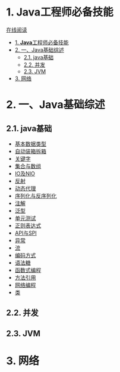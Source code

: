 # 1. **Java**工程师必备技能
[在线阅读](<https://codefool0307.github.io/Javastudyer/#/>)



<!-- TOC -->

- [1. **Java**工程师必备技能](#1-java%e5%b7%a5%e7%a8%8b%e5%b8%88%e5%bf%85%e5%a4%87%e6%8a%80%e8%83%bd)
- [2. 一、Java基础综述](#2-%e4%b8%80java%e5%9f%ba%e7%a1%80%e7%bb%bc%e8%bf%b0)
  - [2.1. java基础](#21-java%e5%9f%ba%e7%a1%80)
  - [2.2. 并发](#22-%e5%b9%b6%e5%8f%91)
  - [2.3. JVM](#23-jvm)
- [3. 网络](#3-%e7%bd%91%e7%bb%9c)

<!-- /TOC -->

# 2. 一、Java基础综述
## 2.1. java基础
  - [基本数据类型](/docs/1.basics/1.java-basic/shujuleixing.md)<br>
  - [自动装箱拆箱]()<br>
  - [关键字]()<br>
  - [集合与数组]()<br>
  - [IO及NIO]()<br>
  - [反射]()<br>
  - [动态代理]()<br>
  - [序列化与反序列化]()<br>
  - [注解]()<br>
  - [泛型]()<br>
  - [单元测试]()<br>
  - [正则表达式]()<br>
  - [API与SPI]()<br>
  - [异常]()<br>
  - [流]()<br>
  - [编码方式]()<br>
  - [语法糖]()<br>
  - [函数式编程]()<br>
  - [方法引用]()<br>
  - [网络编程]()<br>
  - [类]()<br>
## 2.2. 并发
## 2.3. JVM 
# 3. 网络

